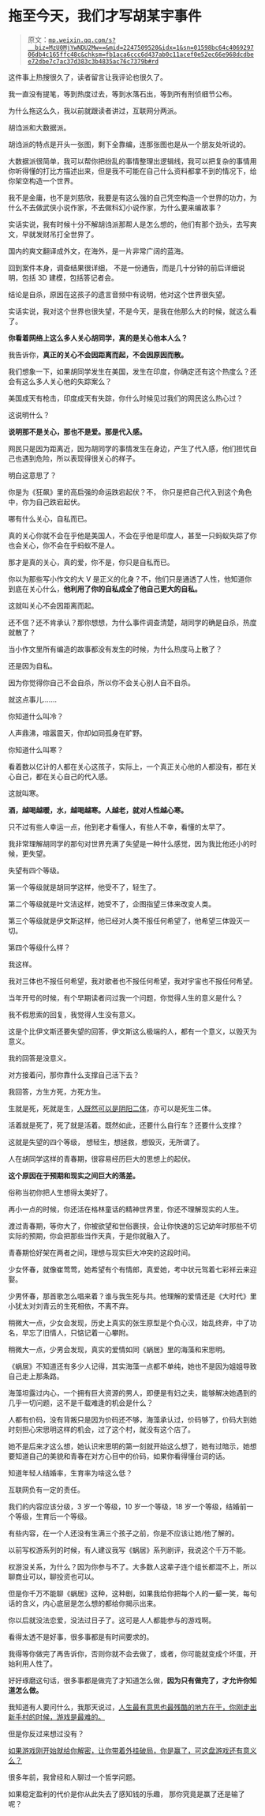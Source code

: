 # 拖至今天，我们才写胡某宇事件

> 原文：[`mp.weixin.qq.com/s?__biz=MzU0MjYwNDU2Mw==&mid=2247509520&idx=1&sn=01598bc64c406929706db4c165ffc48c&chksm=fb1aca6ccc6d437ab0c11acef0e52ec66e968dcdbee72dbe7c7ac37d383c3b4835ac76c7379b#rd`](http://mp.weixin.qq.com/s?__biz=MzU0MjYwNDU2Mw==&mid=2247509520&idx=1&sn=01598bc64c406929706db4c165ffc48c&chksm=fb1aca6ccc6d437ab0c11acef0e52ec66e968dcdbee72dbe7c7ac37d383c3b4835ac76c7379b#rd)

这件事上热搜很久了，读者留言让我评论也很久了。

我一直没有提笔，等到热度过去，等到水落石出，等到所有刑侦细节公布。

为什么拖这么久，我以前就跟读者讲过，互联网分两派。

胡诌派和大数据派。

胡诌派的特点是开头一张图，剩下全靠编，连那张图也是从一个朋友处听说的。

大数据派很简单，我可以帮你把纷乱的事情整理出逻辑线，我可以把复杂的事情用你听得懂的打比方描述出来，但是我不可能在自己什么资料都拿不到的情况下，给你架空构造一个世界。

我不是金庸，也不是刘慈欣，我要是有这么强的自己凭空构造一个世界的功力，为什么不去做武侠小说作家，不去做科幻小说作家，为什么要来编故事？

实话实说，我有时候十分不解胡诌派那帮人是怎么想的，他们有那个劲头，去写爽文，早就发财吊打全世界了。

国内的爽文翻译成外文，在海外，是一片非常广阔的蓝海。

回到案件本身，调查结果很详细， 不是一份通告，而是几十分钟的前后详细说明，包括 3D 建模，包括答记者会。

结论是自杀，原因在这孩子的遗言音频中有说明，他对这个世界很失望。

实话实说，我对这个世界也很失望，不是今天，是我在他那么大的时候，就这么看了。

**你看着网络上这么多人关心胡同学，真的是关心他本人么？** 

我告诉你，**真正的关心不会因距离而起，不会因原因而散。**

我们想象一下，如果胡同学发生在美国，发生在印度，你确定还有这个热度么？还会有这么多人关心他的失踪案么？

美国成天有枪击，印度成天有失踪，你什么时候见过我们的网民这么热心过？

这说明什么？

**说明那不是关心，那也不是爱。那是代入感。**

网民只是因为距离近，因为胡同学的事情发生在身边，产生了代入感，他们担忧自己也遇到危险，所以表现得很关心的样子。

明白这意思了？

你是为《狂飙》里的高启强的命运跌宕起伏？不， 你只是把自己代入到这个角色中，你为自己跌宕起伏。

哪有什么关心，自私而已。

真的关心你就不会在乎他是美国人，不会在乎他是印度人，甚至一只蚂蚁失踪了你也会关心，你不会在乎蚂蚁不是人。

那才是真的关心，真的爱，你不是，你只是自私而已。

你以为那些写小作文的大 V 是正义的化身？不，他们只是通透了人性，他知道你到底在关心什么，**他利用了你的自私成全了他自己更大的自私。** 

这就叫关心不会因距离而起。

还不信？还不肯承认？那你想想，为什么事件调查清楚，胡同学的确是自杀，热度就散了？

当小作文里所有编造的故事都没有发生的时候，为什么热度马上散了？

还是因为自私。

因为你觉得你自己不会自杀，所以你不会关心别人自不自杀。

就这点事儿.......

你知道什么叫冷？

人声鼎沸，喧嚣震天，你却如同孤身在旷野。

你知道什么叫寒？

看着数以亿计的人都在关心这孩子，实际上，一个真正关心他的人都没有，都在关心自己，都在关心自己的代入感。

这就叫寒。

**酒，越喝越暖，水，越喝越寒。人越老，就对人性越心寒。**

只不过有些人幸运一点，他到老才看懂人，有些人不幸，看懂的太早了。

我非常理解胡同学的那句对世界充满了失望是一种什么感觉，因为我比他还小的时候，更失望。

失望有四个等级。

第一个等级就是胡同学这样，他受不了，轻生了。

第二个等级就是叶文洁这样，她受不了，企图指望三体来改变人类。

第三个等级就是伊文斯这样，他已经对人类不报任何希望了，他希望三体毁灭一切。

第四个等级什么样？

我这样。

我对三体也不报任何希望，我对歌者也不报任何希望，我对宇宙也不报任何希望。

当年开号的时候，有个早期读者问过我一个问题，你觉得人生的意义是什么？

我不假思索的回复，我觉得人生没有意义。

这是个比伊文斯还要失望的回答，伊文斯这么极端的人，都有一个意义，以毁灭为意义。

我的回答是没意义。

对方接着问，那你靠什么支撑自己活下去？

我回答，方生方死，方死方生。

生就是死，死就是生，[人既然可以是阴阳二体](http://mp.weixin.qq.com/s?__biz=MzU0MjYwNDU2Mw==&mid=2247509486&idx=1&sn=c1a11d1b76cd63a28b464b45ba86b88e&chksm=fb1ac992cc6d4084a736bc27f878289767545e1f819fff72abd6b6c27a0f9ef2062ae5d7bc76&scene=21#wechat_redirect)，亦可以是死生二体。

活着就是死了，死了就是活着。既然如此，还要什么自行车？还要什么支撑？

这就是失望的四个等级， 想轻生，想拯救，想毁灭，无所谓了。

人在胡同学这样的青春期，很容易经历巨大的思想上的起伏。

**这个原因在于预期和现实之间巨大的落差。** 

俗称当初你把人生想得太美好了。

再小一点的时候，你还活在格林童话的精神世界里，你还不理解现实的人生。

渡过青春期，等你大了，你被欲望和世俗裹挟，会让你快速的忘记幼年时那些不切实际的预期，你会把那些当作天真，于是你就融入了。

青春期恰好架在两者之间，理想与现实巨大冲突的这段时间。

少女怀春，就像崔莺莺，她希望有个有情郎，真爱她，考中状元驾着七彩祥云来迎娶。

少男怀春，那首歌怎么唱来着？谁与我生死与共。他理解的爱情还是《大时代》里小犹太对刘青云的生死相依，不离不弃。

稍微大一点，少女会发现，历史上真实的张生原型是个负心汉，始乱终弃，中了功名，早忘了旧情人，只惦记着一心攀附。

稍微大一点，少男会发现，真实的爱情如同《蜗居》里的海藻和宋思明。

《蜗居》不知道还有多少人记得，其实海藻一点都不单纯，她也不是因为姐姐导致自己走上那条路。

海藻坦露过内心，一个拥有巨大资源的男人，即便是有妇之夫，能够解决她遇到的几乎一切问题，这不是千载难逢的机会是什么？

人都有价码，没有背叛只是因为价码还不够，海藻承认过，价码够了，价码大到她时刻担心宋思明这样的机会，过了这个村，就没有这个店了。

她不是后来才这么想，她认识宋思明的第一刻就开始这么想了，她有过暗示，她想要知道自己的美貌和青春在对方心目中的价码，如果你看得懂台词的话。

知道年轻人结婚率，生育率为啥这么低？

互联网负有一定的责任。

我们的内容应该分级，3 岁一个等级，10 岁一个等级，18 岁一个等级，结婚前一个等级，生育后一个等级。

有些内容，在一个人还没有生满三个孩子之前，你是不应该让她/他了解的。

以前写权游系列的时候，有人建议我写《蜗居》系列剧评，我说这个千万不能。

权游没关系，为什么？因为你参与不了。大多数人这辈子连个组长都混不上，所以聊商业可以，聊投资也可以。

但是你千万不能聊《蜗居》这种，这种剧，如果我给你把每个人的一颦一笑，每句话的含义，内心底层是怎么想的都给你揭示出来。

你以后就没法恋爱，没法过日子了。这可是人人都能参与的游戏啊。

看得太透不是好事，很多事都是有时间要求的。

我得等你做完了再告诉你，否则你就不会去做了，或者，你可能就变成个坏蛋，开始利用人性了。

好好琢磨这句话，很多事都是做完了才知道怎么做，**因为只有做完了，才允许你知道怎么做。**

我知道有人要问什么，我那天说过，[人生最有意思也最残酷的地方在于，你刚走出新手村的时候，游戏是最难的。](http://mp.weixin.qq.com/s?__biz=MzU0MjYwNDU2Mw==&mid=2247509486&idx=1&sn=c1a11d1b76cd63a28b464b45ba86b88e&chksm=fb1ac992cc6d4084a736bc27f878289767545e1f819fff72abd6b6c27a0f9ef2062ae5d7bc76&scene=21#wechat_redirect)

但是你反过来想过没有？

[如果游戏刚开始就给你解密，让你带着外挂破局，你是赢了，可这盘游戏还有意义么？](http://mp.weixin.qq.com/s?__biz=MzU0MjYwNDU2Mw==&mid=2247509486&idx=1&sn=c1a11d1b76cd63a28b464b45ba86b88e&chksm=fb1ac992cc6d4084a736bc27f878289767545e1f819fff72abd6b6c27a0f9ef2062ae5d7bc76&scene=21#wechat_redirect)

很多年前，我曾经和人聊过一个哲学问题。

如果稳定盈利的代价是你从此失去了感知钱的乐趣， 那你究竟是赢了还是输了呢？